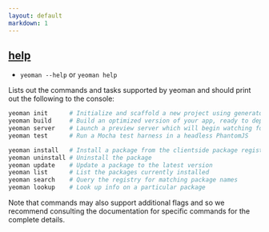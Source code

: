 ```yaml
---
layout: default
markdown: 1
---
```


## <a href="#help" name="help">help</a>

* `yeoman --help` or `yeoman help`

Lists out the commands and tasks supported by yeoman and should print out the following to the console:

```sh
yeoman init      # Initialize and scaffold a new project using generator templates
yeoman build     # Build an optimized version of your app, ready to deploy
yeoman server    # Launch a preview server which will begin watching for changes
yeoman test      # Run a Mocha test harness in a headless PhantomJS

yeoman install   # Install a package from the clientside package registry
yeoman uninstall # Uninstall the package
yeoman update    # Update a package to the latest version
yeoman list      # List the packages currently installed
yeoman search    # Query the registry for matching package names
yeoman lookup    # Look up info on a particular package
```

Note that commands may also support additional flags and so we recommend consulting the documentation for specific commands for the complete details.
